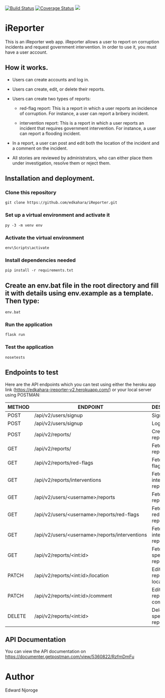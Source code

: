 [![Build Status](https://travis-ci.org/edkahara/iReporter.svg?branch=develop-v2)](https://travis-ci.org/edkahara/iReporter) [![Coverage Status](https://coveralls.io/repos/github/edkahara/iReporter/badge.svg?branch=develop-v2)](https://coveralls.io/github/edkahara/iReporter?branch=develop-v2) <a href="https://codeclimate.com/github/edkahara/iReporter/maintainability"><img src="https://api.codeclimate.com/v1/badges/c0b772db50ebe1ed6889/maintainability" /></a>

# iReporter

This is an iReporter web app. iReporter allows a user to report on corruption incidents and request government intervention. In order to use it, you must have a user account.

## How it works.

* Users can create accounts and log in.

* Users can create, edit, or delete their reports.

* Users can create two types of reports:
  - red-flag report: This is a report in which a user reports an incidence of corruption. For instance, a user can report a bribery incident.

  - intervention report: This is a report in which a user reports an incident that requires government intervention. For instance, a user can report a flooding incident.

* In a report, a user can post and edit both the location of the incident and a comment on the incident.

* All stories are reviewed by administrators, who can either place them under investigation, resolve them or reject them.

## Installation and deployment.

### Clone this repository

  `git clone https://github.com/edkahara/iReporter.git`

### Set up a virtual environment and activate it

  `py -3 -m venv env`

### Activate the virtual environment

  `env\Scripts\activate`

### Install dependencies needed

  `pip install -r requirements.txt`

## Create an env.bat file in the root directory and fill it with details using env.example as a template. Then type:

  `env.bat`

### Run the application

  `flask run`

### Test the application

  `nosetests`

## Endpoints to test

Here are the API endpoints which you can test using either the heroku app link (https://edkahara-ireporter-v2.herokuapp.com/) or your local server using POSTMAN:

|    METHOD   |   ENDPOINT                                                 | DESCRIPTION                             |    
|-------------|------------------------------------------------------------|-----------------------------------------|
|   POST      |    /api/v2/users/signup                                    |   Sign a user up                        |
|   POST      |    /api/v2/users/signup                                    |   Log a user in                         |
|   POST      |    /api/v2/reports/                                        |   Create a new report                   |
|   GET       |    /api/v2/reports/                                        |   Fetch all reports                     |
|   GET       |    /api/v2/reports/red-flags                               |   Fetch all red-flag reports            |
|   GET       |    /api/v2/reports/interventions                           |   Fetch all intervention reports        |
|   GET       |    /api/v2/users/&lt;username&gt;/reports                  |   Fetch a user's reports                |
|   GET       |    /api/v2/users/&lt;username&gt;/reports/red-flags        |   Fetch a user's red-flag reports       |
|   GET       |    /api/v2/users/&lt;username&gt;/reports/interventions    |   Fetch a user's intervention reports   |
|   GET       |    /api/v2/reports/&lt;int:id&gt;                          |   Fetch a specific report by its id     |
|   PATCH     |    /api/v2/reports/&lt;int:id&gt;/location                 |   Edit a specific report's location     |
|   PATCH     |    /api/v2/reports/&lt;int:id&gt;/comment                  |   Edit a specific report's comment      |
|   DELETE    |    /api/v2/reports/&lt;int:id&gt;                          |   Delete a specific report              |

## API Documentation

You can view the API documentation on https://documenter.getpostman.com/view/5360822/RzfmDmFu

# Author

Edward Njoroge
